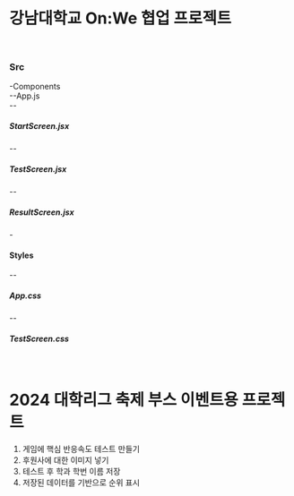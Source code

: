<h1>강남대학교 On:We 협업 프로젝트</h1> <br>

<h3>Src</h3>
-Components<br>
--App.js<br>
--<h5>StartScreen.jsx</h5>
--<h5>TestScreen.jsx</h5>
--<h5>ResultScreen.jsx</h5>
-<h4>Styles</h4>
--<h5>App.css</h5>
--<h5>TestScreen.css</h5>
<br>

# 2024 대학리그 축제 부스 이벤트용 프로젝트
1. 게임에 핵심 반응속도 테스트 만들기
2. 후원사에 대한 이미지 넣기
3. 테스트 후 학과 학번 이름 저장
4. 저장된 데이터를 기반으로 순위 표시
<br>
